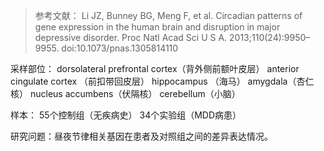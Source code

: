 > 参考文献：
Li JZ, Bunney BG, Meng F, et al. Circadian patterns of gene expression in the human brain and disruption in major depressive disorder.
Proc Natl Acad Sci U S A. 2013;110(24):9950–9955. doi:10.1073/pnas.1305814110

采样部位：
dorsolateral prefrontal cortex（背外侧前额叶皮层）
anterior cingulate cortex （前扣带回皮层）
hippocampus （海马）
amygdala（杏仁核）
nucleus accumbens（伏隔核）
cerebellum（小脑）

样本：
55个控制组（无疾病史）
34个实验组（MDD病患）

研究问题：昼夜节律相关基因在患者及对照组之间的差异表达情况。

